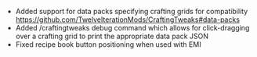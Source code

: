 - Added support for data packs specifying crafting grids for compatibility https://github.com/TwelveIterationMods/CraftingTweaks#data-packs
- Added /craftingtweaks debug command which allows for click-dragging over a crafting grid to print the appropriate data pack JSON
- Fixed recipe book button positioning when used with EMI
